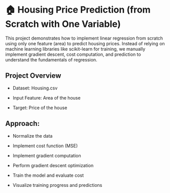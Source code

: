# 🏠 Housing Price Prediction (from Scratch with One Variable)

This project demonstrates how to implement linear regression from scratch using only one feature (area) to predict housing prices.
Instead of relying on machine learning libraries like scikit-learn for training, we manually implement gradient descent, cost computation, and prediction to understand the fundamentals of regression.

## Project Overview
  
  - Dataset: Housing.csv
  
  - Input Feature: Area of the house
  
  - Target: Price of the house
  
## Approach:
  
  - Normalize the data
  
  - Implement cost function (MSE)
  
  - Implement gradient computation
  
  - Perform gradient descent optimization
  
  - Train the model and evaluate cost
  
  - Visualize training progress and predictions
